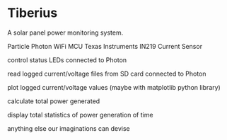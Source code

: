# Tiberius

A solar panel power monitoring system.

Particle Photon WiFi MCU
Texas Instruments IN219 Current Sensor

control status LEDs connected to Photon

read logged current/voltage files from SD card connected to Photon

plot logged current/voltage values (maybe with matplotlib python library)

calculate total power generated

display total statistics of power generation of time

anything else our imaginations can devise

